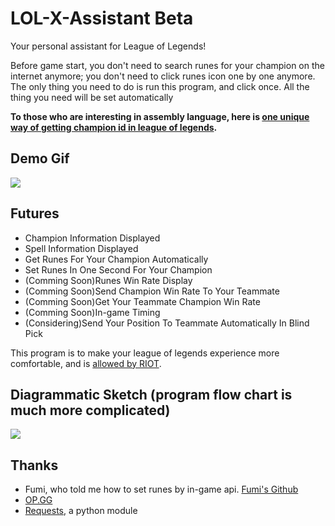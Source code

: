 <h1>LOL-X-Assistant Beta</h1>
<p>Your personal assistant for League of Legends!</p>
<p>Before game start, you don't need to search runes for your champion on the internet anymore; you don't need to click runes icon one by one anymore. The only thing you need to do is run this program, and click once. All the thing you need will be set automatically</p>
<p><strong>To those who are interesting in assembly language, here is <a href="https://github.com/xuan32546/LOL-X-Assistant/blob/master/RECORDER.md"> one unique way of getting champion id in league of legends</a>.</strong></p>

<h2>Demo Gif</h2>
<img src="https://github.com/xuan32546/LOL-X-Assistant/blob/master/pics/13.gif">

<h2>Futures</h2>
<ul>
  <li>Champion Information Displayed</li>
  <li>Spell Information Displayed</li>
  <li>Get Runes For Your Champion Automatically</li>
  <li>Set Runes In One Second For Your Champion</li>
  <li>(Comming Soon)Runes Win Rate Display</li>
  <li>(Comming Soon)Send Champion Win Rate To Your Teammate</li>
  <li>(Comming Soon)Get Your Teammate Champion Win Rate</li>
  <li>(Comming Soon)In-game Timing</li>
  <li>(Considering)Send Your Position To Teammate Automatically In Blind Pick</li>
</ul>



<p>This program is to make your league of legends experience more comfortable, and is <a href="https://www.reddit.com/r/leagueoflegends/comments/7q6xku/runesreformed_set_your_runes_automatically/dsnjm0z/">allowed by RIOT</a>.</p>


<h2>Diagrammatic Sketch (program flow chart is much more complicated)</h2>
<img src="https://github.com/xuan32546/LOL-X-Assistant/blob/master/pics/12.png">

<h2>Thanks</h2>
<ul>
  <li>Fumi, who told me how to set runes by in-game api. <a href="https://github.com/Fumi24/RunesReformed">Fumi's Github</a></li>
  <li><a href="http://www.op.gg">OP.GG</a></li>
  <li><a href="https://github.com/requests/requests">Requests</a>, a python module</li>
</ul>
